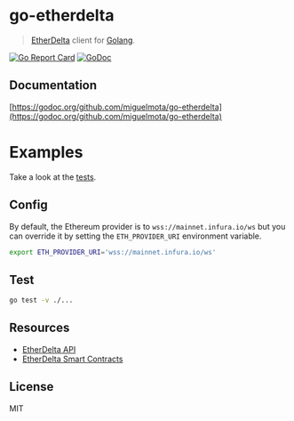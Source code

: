 # go-etherdelta

> [EtherDelta](https://etherdelta.com/) client for [Golang](https://golang.org/).

[![Go Report Card](https://goreportcard.com/badge/github.com/miguelmota/go-etherdelta)](https://goreportcard.com/report/github.com/miguelmota/go-etherdelta) [![GoDoc](https://godoc.org/github.com/miguelmota/go-etherdelta?status.svg)](https://godoc.org/github.com/miguelmota/go-etherdelta)

## Documentation

[https://godoc.org/github.com/miguelmota/go-etherdelta](https://godoc.org/github.com/miguelmota/go-etherdelta)

# Examples

Take a look at the [tests](./etherdelta_test.go).

## Config

By default, the Ethereum provider is to `wss://mainnet.infura.io/ws` but you can override it by setting the `ETH_PROVIDER_URI` environment variable.


```bash
export ETH_PROVIDER_URI='wss://mainnet.infura.io/ws'
```

## Test

```bash
go test -v ./...
```

## Resources

- [EtherDelta API](https://github.com/etherdelta/etherdelta.github.io/blob/master/docs/API.md)
- [EtherDelta Smart Contracts](https://github.com/etherdelta/etherdelta.github.io/blob/master/docs/SMART_CONTRACT.md)

## License

MIT
